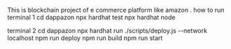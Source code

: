 This is blockchain project of e commerce platform like amazon . 
how to run
terminal 1
cd dappazon 
npx hardhat test
npx hardhat node

terminal 2
cd dappazon
 npx hardhat run ./scripts/deploy.js --network localhost
 npm run deploy
  npm run build
 npm run start
